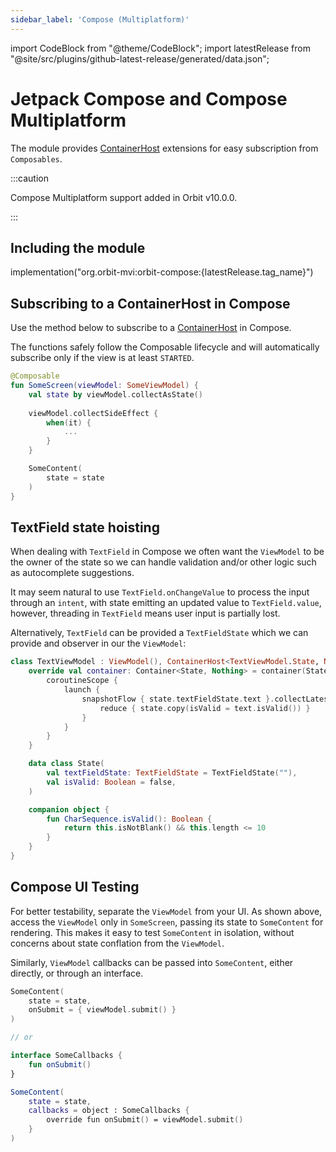 ```yaml
---
sidebar_label: 'Compose (Multiplatform)'
---
```


import CodeBlock from "@theme/CodeBlock";
import latestRelease from "@site/src/plugins/github-latest-release/generated/data.json";

# Jetpack Compose and Compose Multiplatform

The module provides [ContainerHost](pathname:///dokka/orbit-core/org.orbitmvi.orbit/-container-host/)
extensions for easy subscription from `Composables`.

:::caution

Compose Multiplatform support added in Orbit v10.0.0.

:::

## Including the module

<CodeBlock language="kotlin">implementation("org.orbit-mvi:orbit-compose:{latestRelease.tag_name}")</CodeBlock>

## Subscribing to a ContainerHost in Compose

Use the method below to subscribe to a [ContainerHost](pathname:///dokka/orbit-core/org.orbitmvi.orbit/-container-host/)
in Compose.

The functions safely follow the Composable lifecycle and will automatically
subscribe only if the view is at least `STARTED`.

```kotlin
@Composable
fun SomeScreen(viewModel: SomeViewModel) {
    val state by viewModel.collectAsState()
  
    viewModel.collectSideEffect {
        when(it) {
            ...
        }
    }

    SomeContent(
        state = state
    )
}
```

## TextField state hoisting

When dealing with `TextField` in Compose we often want the `ViewModel` to be the
owner of the state so we can handle validation and/or other logic such as
autocomplete suggestions.

It may seem natural to use `TextField.onChangeValue` to process the input
through an `intent`, with state emitting an updated value to
`TextField.value`, however, threading in `TextField` means user input is
partially lost.

Alternatively, `TextField` can be provided a `TextFieldState` which we can
provide and observer in our the `ViewModel`:

```kotlin
class TextViewModel : ViewModel(), ContainerHost<TextViewModel.State, Nothing> {
    override val container: Container<State, Nothing> = container(State()) {
        coroutineScope {
            launch {
                snapshotFlow { state.textFieldState.text }.collectLatest { text ->
                    reduce { state.copy(isValid = text.isValid()) }
                }
            }
        }
    }

    data class State(
        val textFieldState: TextFieldState = TextFieldState(""),
        val isValid: Boolean = false,
    )

    companion object {
        fun CharSequence.isValid(): Boolean {
            return this.isNotBlank() && this.length <= 10
        }
    }
}
```

## Compose UI Testing

For better testability, separate the `ViewModel` from your UI. As shown above,
access the `ViewModel` only in `SomeScreen`, passing its state to `SomeContent`
for rendering. This makes it easy to test `SomeContent` in isolation, without
concerns about state conflation from the `ViewModel`.

Similarly, `ViewModel` callbacks can be passed into `SomeContent`, either
directly, or through an interface.

```kotlin
SomeContent(
    state = state,
    onSubmit = { viewModel.submit() }
)

// or

interface SomeCallbacks {
    fun onSubmit()
}

SomeContent(
    state = state,
    callbacks = object : SomeCallbacks {
        override fun onSubmit() = viewModel.submit()
    }
)

```
